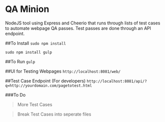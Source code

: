 # QA Minion
NodeJS tool using Express and Cheerio that runs through lists of test cases to automate webpage QA passes. Test passes are done through an API endpoint.

##To Install
`sudo npm install`

`sudo npm install gulp`

##To Run
`gulp`

##UI for Testing Webpages
`http://localhost:8081/web/`

##Test Case Endpoint (For developers)
`http://localhost:8081/api/?q=http://yourdomain.com/pagetotest.html`

###To Do
> More Test Cases

> Break Test Cases into seperate files
